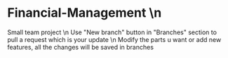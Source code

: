 # Financial-Management \n
Small team project \n
Use "New branch" button in "Branches" section to pull a request which is your update \n 
Modify the parts u want or add new features, all the changes will be saved in branches

